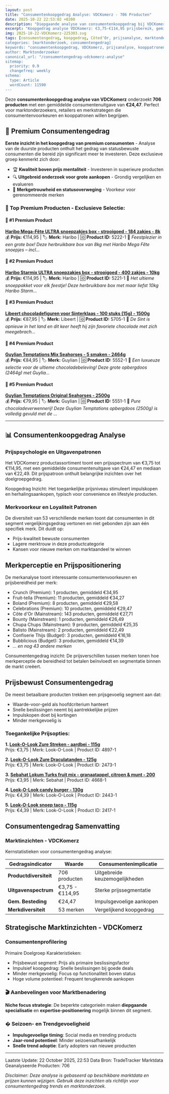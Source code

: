 ```yaml
---
layout: post
title: "Consumentenkoopgedrag Analyse: VDCKomerz - 706 Producten"
date: 2025-10-22 22:53:02 +0200
description: "Diepgaande analyse van consumentenkoopgedrag bij VDCKomerz. Ontdek kooppatronen, prijsvoorkeuren en populaire productcategorieën van 706 producten."
excerpt: "Koopgedrag analyse VDCKomerz: €3,75-€114,95 prijsbereik, gemiddeld €24,47. Inzichten in consumentenvoorkeuren en aankooppatronen."
img: 2025-10-22-VDCKomerz-225303.svg
tags: [consumentengedrag, koopgedrag, Côted'Or, prijsanalyse, marktonderzoek, e-commerce]
categories: [marktonderzoek, consumentengedrag]
keywords: "consumentenkoopgedrag, VDCKomerz, prijsanalyse, kooppatronen, marktonderzoek, e-commerce trends"
author: Marktonderzoeker
canonical_url: "/consumentengedrag-vdckomerz-analyse"
sitemap:
  priority: 0.9
  changefreq: weekly
schema:
  type: Article
  wordCount: 11590
---
```


Deze **consumentenkoopgedrag analyse van VDCKomerz** onderzoekt **706 producten** 
met een gemiddelde consumentenuitgave van **€24,47**. Perfect voor marktonderzoekers, retailers 
en merkstrategen die consumentenvoorkeuren en kooppatronen willen begrijpen.

## 💎 Premium Consumentengedrag

**Eerste inzicht in het koopgedrag van premium consumenten** - Analyse van de duurste producten onthult het gedrag van statusbewuste consumenten 
die bereid zijn significant meer te investeren. Deze exclusieve groep kenmerkt zich door:

- 🏆 **Kwaliteit boven prijs mentaliteit** - Investeren in superieure producten
- 🔍 **Uitgebreid onderzoek voor grote aankopen** - Grondig vergelijken en evalueren
- 👑 **Merkgetrouwheid en statusoverweging** - Voorkeur voor gerenommeerde merken

### 🎯 Top Premium Producten - Exclusieve Selectie:

#### 🥇 #1 Premium Product
**[Haribo Mega-Fête ULTRA snoepzakjes box - strooigoed - 184 zakjes - 8k](https://www.vandeca.com/food/?tt=34182_2145159_69238_&r=https%3A%2F%2Fwww.vandeca.com%2Fnl%2Fharibo-mega-fete-ultra-snoepzakjes-box---strooigoed---184-zakjes---8kg)**  
💰 **Prijs:** €114,95 | 🏷️ **Merk:** Haribo | 🆔 **Product ID:** 5222-1
📝 *Feestplezier in een grote box! Deze herbruikbare box van 8kg met Haribo Mega Fête snoepjes – incl...*

#### 🥇 #2 Premium Product
**[Haribo Starmix ULTRA snoepzakjes box - strooigoed - 400 zakjes - 10kg](https://www.vandeca.com/food/?tt=34182_2145159_69238_&r=https%3A%2F%2Fwww.vandeca.com%2Fnl%2Fharibo-starmix-ultra-snoepzakjes-box---strooigoed---400-zakjes---10kg)**  
💰 **Prijs:** €114,95 | 🏷️ **Merk:** Haribo | 🆔 **Product ID:** 5221-1
📝 *Het ultieme snoeppakket voor elk feestje! Deze herbruikbare box met maar liefst 10kg Haribo Starm...*

#### 🥇 #3 Premium Product
**[Libeert chocoladefiguren voor Sinterklaas - 100 stuks (15g) - 1500g](https://www.vandeca.com/food/?tt=34182_2145159_69238_&r=https%3A%2F%2Fwww.vandeca.com%2Fnl%2Flibeert-chocoladefiguren-voor-sinterklaas---100-stuks-15g---1500g)**  
💰 **Prijs:** €87,95 | 🏷️ **Merk:** Libeert | 🆔 **Product ID:** 5705-1
📝 *De Sint is opnieuw in het land en dit keer heeft hij zijn favoriete chocolade met zich meegebrach...*

#### 🥇 #4 Premium Product
**[Guylian Temptations Mix Seahorses - 5 smaken - 2464g](https://www.vandeca.com/food/?tt=34182_2145159_69238_&r=https%3A%2F%2Fwww.vandeca.com%2Fnl%2Fguylian-temptations-mix-seahorses---5-smaken---2464g)**  
💰 **Prijs:** €84,95 | 🏷️ **Merk:** Guylian | 🆔 **Product ID:** 5552-1
📝 *Een luxueuze selectie voor de ultieme chocoladebeleving! Deze grote opbergdoos (2464g) met Guylia...*

#### 🥇 #5 Premium Product
**[Guylian Temptations Original Seahorses - 2500g](https://www.vandeca.com/food/?tt=34182_2145159_69238_&r=https%3A%2F%2Fwww.vandeca.com%2Fnl%2Fguylian-temptations-original-seahorses---2500g)**  
💰 **Prijs:** €79,95 | 🏷️ **Merk:** Guylian | 🆔 **Product ID:** 5551-1
📝 *Pure chocoladeverwennerij! Deze Guylian Temptations opbergdoos (2500g) is volledig gevuld met de ...*

---

## 📊 Consumentenkoopgedrag Analyse

### Prijspsychologie en Uitgavenpatronen

Het VDCKomerz productassortiment toont een prijsspectrum van €3,75 tot €114,95, 
met een gemiddelde consumentenuitgave van €24,47 en mediaan van €22,49. 
Dit prijspatroon onthult belangrijke inzichten over het doelgroepgedrag.

Koopgedrag Inzicht: Het toegankelijke prijsniveau stimuleert impulskopen en 
herhalingsaankopen, typisch voor convenience en lifestyle producten.

### Merkvoorkeur en Loyaliteit Patronen

De diversiteit van 53 verschillende merken toont dat consumenten in dit segment 
vergelijkingsgedrag vertonen en niet gebonden zijn aan één specifiek merk. Dit duidt op:
- Prijs-kwaliteit bewuste consumenten
- Lagere merktrouw in deze productcategorie
- Kansen voor nieuwe merken om marktaandeel te winnen

## Merkperceptie en Prijspositionering

De merkanalyse toont interessante consumentenvoorkeuren en prijsbereidheid per merk:

- Crunch (Premium): 1 producten, gemiddeld €34,95
- Fruit-tella (Premium): 11 producten, gemiddeld €34,27
- Boland (Premium): 8 producten, gemiddeld €29,58
- Celebrations (Premium): 10 producten, gemiddeld €29,47
- Côte d'Or (Mainstream): 143 producten, gemiddeld €27,71
- Bounty (Mainstream): 1 producten, gemiddeld €26,49
- Chupa Chups (Mainstream): 9 producten, gemiddeld €25,35
- Balisto (Mainstream): 2 producten, gemiddeld €22,49
- Confiserie Thijs (Budget): 3 producten, gemiddeld €16,18
- Bubblicious (Budget): 3 producten, gemiddeld €14,39
- *... en nog 43 andere merken*

Consumentengedrag inzicht: De prijsverschillen tussen merken tonen hoe merkperceptie 
de bereidheid tot betalen beïnvloedt en segmentatie binnen de markt creëert.

## Prijsbewust Consumentengedrag

De meest betaalbare producten trekken een prijsgevoelig segment aan dat:

- Waarde-voor-geld als hoofdcriterium hanteert
- Snelle beslissingen neemt bij aantrekkelijke prijzen
- Impulskopen doet bij kortingen
- Minder merkgevoelig is

### Toegankelijke Prijsopties:

**1. [Look-O-Look Zure Streken - aardbei - 115g](https://www.vandeca.com/food/?tt=34182_2145159_69238_&r=https%3A%2F%2Fwww.vandeca.com%2Fnl%2Flook-o-look-zure-streken---aardbei---115g)**  
Prijs: €3,75 | Merk: Look-O-Look | Product ID: 4897-1

**2. [Look-O-Look Zure Draculatanden - 125g](https://www.vandeca.com/food/?tt=34182_2145159_69238_&r=https%3A%2F%2Fwww.vandeca.com%2Fnl%2Flook-o-look-zure-draculatanden---125g)**  
Prijs: €3,75 | Merk: Look-O-Look | Product ID: 2473-1

**3. [Sebahat Lokum Turks fruit mix - granaatappel, citroen & munt - 200](https://www.vandeca.com/food/?tt=34182_2145159_69238_&r=https%3A%2F%2Fwww.vandeca.com%2Fnl%2Fsebahat-lokum-turks-fruit-mix---granaatappel-citroen--munt---200g)**  
Prijs: €3,95 | Merk: Sebahat | Product ID: 4668-1

**4. [Look-O-Look candy burger - 130g](https://www.vandeca.com/food/?tt=34182_2145159_69238_&r=https%3A%2F%2Fwww.vandeca.com%2Fnl%2Flook-o-look-candy-burger---130g)**  
Prijs: €4,39 | Merk: Look-O-Look | Product ID: 2443-1

**5. [Look-O-Look snoep taco - 115g](https://www.vandeca.com/food/?tt=34182_2145159_69238_&r=https%3A%2F%2Fwww.vandeca.com%2Fnl%2Flook-o-look-snoep-taco---115g)**  
Prijs: €4,39 | Merk: Look-O-Look | Product ID: 2417-1

## Consumentengedrag Samenvatting

### Marktinzichten - VDCKomerz

Kernstatistieken voor consumentengedrag analyse:

| Gedragsindicator | Waarde | Consumentenimplicatie |
|------------------|--------|----------------------|
| **Productdiversiteit** | 706 producten | Uitgebreide keuzemogelijkheden |
| **Uitgavenspectrum** | €3,75 - €114,95 | Sterke prijssegmentatie |
| **Gem. Besteding** | €24,47 | Impulsgevoelige aankopen |
| **Merkdiversiteit** | 53 merken | Vergelijkend koopgedrag |

## Strategische Marktinzichten - VDCKomerz

### Consumentenprofilering

Primaire Doelgroep Karakteristieken:
- Prijsbewust segment: Prijs als primaire beslissingsfactor
- Impulsief koopgedrag: Snelle beslissingen bij goede deals
- Minder merkgevoelig: Focus op functionaliteit boven status
- Hoge volume potentieel: Frequent terugkerende aankopen

### 🎬 Aanbevelingen voor Marktbenadering

**Niche focus strategie**: De beperkte categorieën maken **diepgaande specialisatie** 
en **expertise-positionering** mogelijk binnen dit segment.

### � Seizoen- en Trendgevoeligheid

- **Impulsgevoelige timing**: Social media en trending products
- **Jaar-rond potentieel**: Minder seizoensafhankelijk
- **Snelle trend adoptie**: Early adopters van nieuwe producten

---

Laatste Update: 22 October 2025, 22:53
Data Bron: TradeTracker Marktdata
Geanalyseerde Producten: 706

*Disclaimer: Deze analyse is gebaseerd op beschikbare marktdata en prijzen kunnen wijzigen. 
Gebruik deze inzichten als richtlijn voor consumentengedrag trends en marktonderzoek.*
